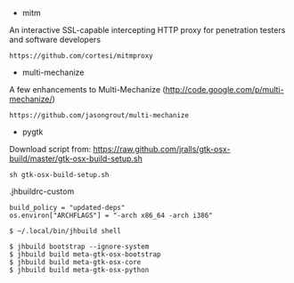 + mitm

An interactive SSL-capable intercepting HTTP proxy for penetration testers and software developers

	https://github.com/cortesi/mitmproxy
	
	
+ multi-mechanize

A few enhancements to Multi-Mechanize (http://code.google.com/p/multi-mechanize/)

	https://github.com/jasongrout/multi-mechanize
	
+ pygtk

Download script from: https://raw.github.com/jralls/gtk-osx-build/master/gtk-osx-build-setup.sh


    sh gtk-osx-build-setup.sh

.jhbuildrc-custom

    build_policy = "updated-deps"
    os.environ["ARCHFLAGS"] = "-arch x86_64 -arch i386"

    $ ~/.local/bin/jhbuild shell

    $ jhbuild bootstrap --ignore-system
    $ jhbuild build meta-gtk-osx-bootstrap
    $ jhbuild build meta-gtk-osx-core
    $ jhbuild build meta-gtk-osx-python